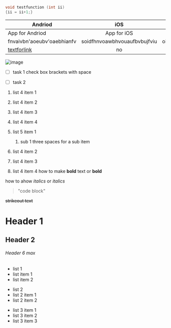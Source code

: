 ```cpp
void testfunction (int ii)
{ii = ii+1;}
```





Andriod | iOS | Windows
--- | :---: | ---:
App for Andriod | App for iOS | App for Windows
fnvaivbn'aoeubv'oaebhianfv | soidfhnvoawbhvouaufbvbujfviu | oifvovbhIRUVBHw[iouvbiuvbhwiu
[textforlink](https://www.google.com) | no | no
![image](https://encrypted-tbn0.gstatic.com/images?q=tbn:ANd9GcSDHvnyoyWI-FlgTfOWRoJjazD3ke1Q6hOgfQ&s})






+ [ ] task 1 check box brackets with space
+ [ ] task 2



1. list 4 item 1
2. list 4 item 2
3. list 4 item 3
5. list 4 item 4

1. list 5 item 1
   1. sub 1  three spaces for a sub item
3. list 4 item 2
4. list 4 item 3
5. list 4 item 4
   how to make **bold** text or __bold__

how to ahow *italics* or _italics_

> "code block"

~~strikeout text~~

# Header 1

## Header 2

###### Header 6 max

- list 1
- list item 1
- list item 2

+ list 2
+ list 2 item 1
+ list 2 item 2

* list 3 item 1
* list 3 item 2
* list 3 item 3
